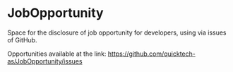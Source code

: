 # JobOpportunity

Space for the disclosure of job opportunity for developers, using via issues of GitHub.

Opportunities available at the link: https://github.com/quicktech-as/JobOpportunity/issues

